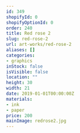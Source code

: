 ```yaml
---
id: 349
shopifyId: 0
shopifyOptionId: 0
order: 240
title: Red rose 2
slug: red-rose-2
url: art-works/red-rose-2
aliases: []
categories:
- graphics
inStock: false
isVisible: false
location: ""
height: 30
width: 21
date: 2019-01-01T00:00:00Z
materials:
- ink
- paper
price: 200
mainImage: redrose2.jpg
---
```

